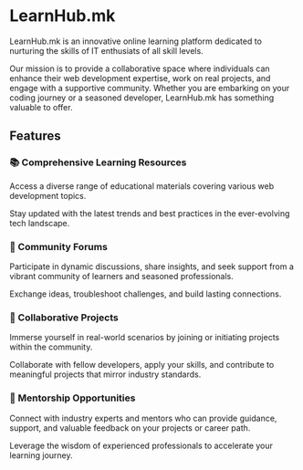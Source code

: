 # LearnHub.mk

LearnHub.mk is an innovative online learning platform dedicated to nurturing the skills of IT enthusiats of all skill levels.

Our mission is to provide a collaborative space where individuals can enhance their web development expertise, work on real projects, and engage with a supportive community. Whether you are embarking on your coding journey or a seasoned developer, LearnHub.mk has something valuable to offer.


## Features

### 📚 Comprehensive Learning Resources

Access a diverse range of educational materials covering various web development topics. 

Stay updated with the latest trends and best practices in the ever-evolving tech landscape.

### 💬 Community Forums

Participate in dynamic discussions, share insights, and seek support from a vibrant community of learners and seasoned professionals. 

Exchange ideas, troubleshoot challenges, and build lasting connections.

### 🤝 Collaborative Projects

Immerse yourself in real-world scenarios by joining or initiating projects within the community.

Collaborate with fellow developers, apply your skills, and contribute to meaningful projects that mirror industry standards.

### 👥 Mentorship Opportunities

Connect with industry experts and mentors who can provide guidance, support, and valuable feedback on your projects or career path. 

Leverage the wisdom of experienced professionals to accelerate your learning journey.
